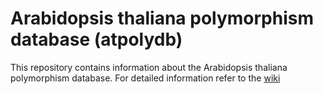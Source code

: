 # Arabidopsis thaliana polymorphism database (atpolydb)

This repository contains information about the Arabidopsis thaliana polymorphism database. 
For detailed information refer to the [wiki](https://github.com/Gregor-Mendel-Institute/atpolydb/wiki)

